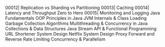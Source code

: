 
00012| Replication vs Sharding vs Partitioning
00013| Caching
00014| Latency and Throughput Zero to Hero
00015| Monitoring and Logging
Java Fundamentals
OOP Principles in Java
JVM Internals & Class Loading
Garbage Collection Algorithms
Multithreading & Concurrency in Java
Collections & Data Structures
Java Stream API & Functional Programming
URL Shortener System Design
Netflix System Design
Proxy Forward and Reverse
Rate Limiting
Concurrency & Parallelism